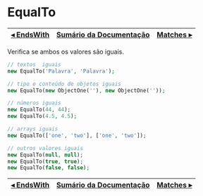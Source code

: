# EqualTo

[◂ EndsWith](04-endswith.md) | [Sumário da Documentação](indice.md) | [Matches ▸](04-matches.md)
-- | -- | --

Verifica se ambos os valores são iguais.

```php
// textos  iguais
new EqualTo('Palavra', 'Palavra');

// tipo e conteúdo de objetos iguais
new EqualTo(new ObjectOne(''), new ObjectOne(''));

// números iguais
new EqualTo(44, 44);
new EqualTo(4.5, 4.5);

// arrays iguais
new EqualTo(['one', 'two'], ['one', 'two']);

// outros valores iguais
new EqualTo(null, null);
new EqualTo(true, true);
new EqualTo(false, false);
```

[◂ EndsWith](04-endswith.md) | [Sumário da Documentação](indice.md) | [Matches ▸](04-matches.md)
-- | -- | --
